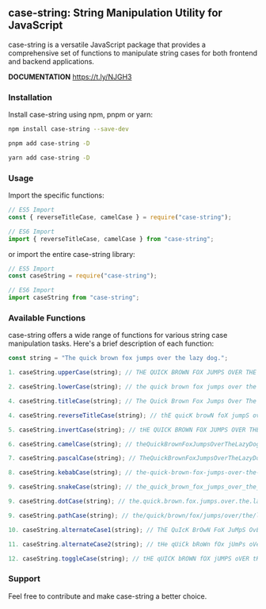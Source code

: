 ## case-string: String Manipulation Utility for JavaScript

case-string is a versatile JavaScript package that provides a comprehensive set of functions to manipulate string cases for both frontend and backend applications.

**DOCUMENTATION** https://t.ly/NJGH3

### Installation

Install case-string using npm, pnpm or yarn:

```bash
npm install case-string --save-dev
```

```bash
pnpm add case-string -D
```

```bash
yarn add case-string -D
```

### Usage

Import the specific functions:

```javascript
// ES5 Import
const { reverseTitleCase, camelCase } = require("case-string");

// ES6 Import
import { reverseTitleCase, camelCase } from "case-string";
```

or import the entire case-string library:

```javascript
// ES5 Import
const caseString = require("case-string");

// ES6 Import
import caseString from "case-string";
```

### Available Functions

case-string offers a wide range of functions for various string case manipulation tasks. Here's a brief description of each function:

```javascript
const string = "The quick brown fox jumps over the lazy dog.";

1. caseString.upperCase(string); // THE QUICK BROWN FOX JUMPS OVER THE LAZY DOG.

2. caseString.lowerCase(string); // the quick brown fox jumps over the lazy dog.

4. caseString.titleCase(string); // The Quick Brown Fox Jumps Over The Lazy Dog.

4. caseString.reverseTitleCase(string); // thE quicK browN foX jumpS oveR thE lazY dog.

5. caseString.invertCase(string); // tHE QUICK BROWN FOX JUMPS OVER THE LAZY DOG..

6. caseString.camelCase(string); // theQuickBrownFoxJumpsOverTheLazyDog.

7. caseString.pascalCase(string); // TheQuickBrownFoxJumpsOverTheLazyDog

8. caseString.kebabCase(string); // the-quick-brown-fox-jumps-over-the-lazy-dog.

9. caseString.snakeCase(string); // the_quick_brown_fox_jumps_over_the_lazy_dog.

9. caseString.dotCase(string); // the.quick.brown.fox.jumps.over.the.lazy.dog.

9. caseString.pathCase(string); // the/quick/brown/fox/jumps/over/the/lazy/dog.

10. caseString.alternateCase1(string); // ThE QuIcK BrOwN FoX JuMpS OvEr tHe lAzY DoG.

11. caseString.alternateCase2(string); // tHe qUiCk bRoWn fOx jUmPs oVeR ThE LaZy dOg.

12. caseString.toggleCase(string); // tHE qUICK bROWN fOX jUMPS oVER tHE lAZY dOG.
```

### Support

Feel free to contribute and make case-string a better choice.
